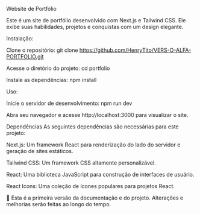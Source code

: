 Website de Portfólio

Este é um site de portfólio desenvolvido com Next.js e Tailwind CSS. Ele exibe suas habilidades, projetos e conquistas com um design elegante.

Instalação:

Clone o repositório:
git clone https://github.com/HenryTito/VERS-O-ALFA-PORTFOLIO.git

Acesse o diretório do projeto:
cd portfolio

Instale as dependências:
npm install

Uso:

Inicie o servidor de desenvolvimento:
npm run dev

Abra seu navegador e acesse http://localhost:3000 para visualizar o site.

Dependências
As seguintes dependências são necessárias para este projeto:

Next.js: Um framework React para renderização do lado do servidor e geração de sites estáticos.

Tailwind CSS: Um framework CSS altamente personalizável.

React: Uma biblioteca JavaScript para construção de interfaces de usuário.

React Icons: Uma coleção de ícones populares para projetos React.



🔧 Esta é a primeira versão da documentação e do projeto. Alterações e melhorias serão feitas ao longo do tempo.
